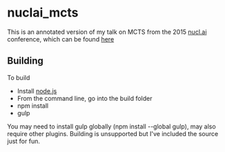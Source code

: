 # nuclai_mcts
This is an annotated version of my talk on MCTS from the 2015 [nucl.ai](http://nucl.ai/) conference, which can be found [here](http://gwaredd.github.io/nuclai_mcts/)

## Building
To build

* Install [node.js](https://nodejs.org/)
* From the command line, go into the build folder
* npm install
* gulp
 
You may need to install gulp globally (npm install --global gulp), may also require other plugins. Building is unsupported but I've included the source just for fun.

